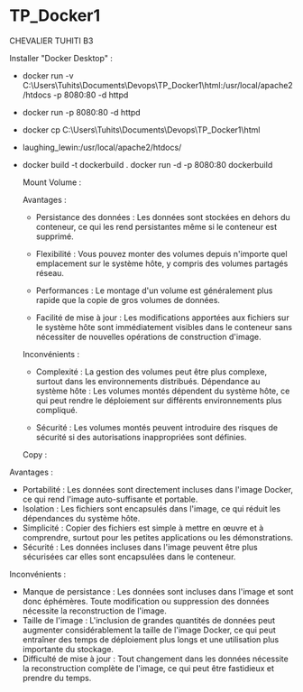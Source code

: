 # TP_Docker1 

CHEVALIER TUHITI B3

Installer "Docker Desktop" 
:
- docker run -v C:\Users\Tuhits\Documents\Devops\TP_Docker1\html:/usr/local/apache2/htdocs -p 8080:80 -d httpd
- docker run -p 8080:80 -d httpd
- docker cp C:\Users\Tuhits\Documents\Devops\TP_Docker1\html
- laughing_lewin:/usr/local/apache2/htdocs/

- docker build -t dockerbuild . docker run -d -p 8080:80 dockerbuild

  Mount Volume :

  Avantages :
  - Persistance des données : Les données sont stockées en dehors du conteneur, ce qui les rend persistantes même si le conteneur est supprimé.

  - Flexibilité : Vous pouvez monter des volumes depuis n'importe quel emplacement sur le système hôte, y compris des volumes partagés réseau.

  - Performances : Le montage d'un volume est généralement plus rapide que la copie de gros volumes de données.

  - Facilité de mise à jour : Les modifications apportées aux fichiers sur le système hôte sont immédiatement visibles dans le conteneur sans nécessiter de nouvelles opérations de construction d'image.

  Inconvénients :

  - Complexité : La gestion des volumes peut être plus complexe, surtout dans les environnements distribués. Dépendance au système hôte : Les volumes montés dépendent du système hôte, ce qui peut rendre le déploiement sur différents environnements plus compliqué.

  - Sécurité : Les volumes montés peuvent introduire des risques de sécurité si des autorisations inappropriées sont définies.


  Copy :

Avantages : 
- Portabilité : Les données sont directement incluses dans l'image Docker, ce qui rend l'image auto-suffisante et portable.
- Isolation : Les fichiers sont encapsulés dans l'image, ce qui réduit les dépendances du système hôte.
- Simplicité : Copier des fichiers est simple à mettre en œuvre et à comprendre, surtout pour les petites applications ou les démonstrations.
- Sécurité : Les données incluses dans l'image peuvent être plus sécurisées car elles sont encapsulées dans le conteneur.

Inconvénients :
- Manque de persistance : Les données sont incluses dans l'image et sont donc éphémères. Toute modification ou suppression des données nécessite la reconstruction de l'image.
- Taille de l'image : L'inclusion de grandes quantités de données peut augmenter considérablement la taille de l'image Docker, ce qui peut entraîner des temps de déploiement plus longs et une utilisation plus importante du stockage.
- Difficulté de mise à jour : Tout changement dans les données nécessite la reconstruction complète de l'image, ce qui peut être fastidieux et prendre du temps.

